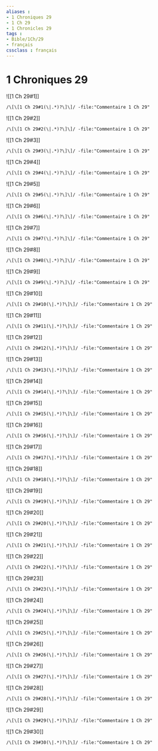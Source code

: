 ```yaml
---
aliases : 
- 1 Chroniques 29
- 1 Ch 29
- 1 Chronicles 29
tags : 
- Bible/1Ch/29
- français
cssclass : français
---
```


# 1 Chroniques 29

![[1 Ch 29#1]]

```query
/\[\[1 Ch 29#1(\|.*)?\]\]/ -file:"Commentaire 1 Ch 29"
```

![[1 Ch 29#2]]

```query
/\[\[1 Ch 29#2(\|.*)?\]\]/ -file:"Commentaire 1 Ch 29"
```

![[1 Ch 29#3]]

```query
/\[\[1 Ch 29#3(\|.*)?\]\]/ -file:"Commentaire 1 Ch 29"
```

![[1 Ch 29#4]]

```query
/\[\[1 Ch 29#4(\|.*)?\]\]/ -file:"Commentaire 1 Ch 29"
```

![[1 Ch 29#5]]

```query
/\[\[1 Ch 29#5(\|.*)?\]\]/ -file:"Commentaire 1 Ch 29"
```

![[1 Ch 29#6]]

```query
/\[\[1 Ch 29#6(\|.*)?\]\]/ -file:"Commentaire 1 Ch 29"
```

![[1 Ch 29#7]]

```query
/\[\[1 Ch 29#7(\|.*)?\]\]/ -file:"Commentaire 1 Ch 29"
```

![[1 Ch 29#8]]

```query
/\[\[1 Ch 29#8(\|.*)?\]\]/ -file:"Commentaire 1 Ch 29"
```

![[1 Ch 29#9]]

```query
/\[\[1 Ch 29#9(\|.*)?\]\]/ -file:"Commentaire 1 Ch 29"
```

![[1 Ch 29#10]]

```query
/\[\[1 Ch 29#10(\|.*)?\]\]/ -file:"Commentaire 1 Ch 29"
```

![[1 Ch 29#11]]

```query
/\[\[1 Ch 29#11(\|.*)?\]\]/ -file:"Commentaire 1 Ch 29"
```

![[1 Ch 29#12]]

```query
/\[\[1 Ch 29#12(\|.*)?\]\]/ -file:"Commentaire 1 Ch 29"
```

![[1 Ch 29#13]]

```query
/\[\[1 Ch 29#13(\|.*)?\]\]/ -file:"Commentaire 1 Ch 29"
```

![[1 Ch 29#14]]

```query
/\[\[1 Ch 29#14(\|.*)?\]\]/ -file:"Commentaire 1 Ch 29"
```

![[1 Ch 29#15]]

```query
/\[\[1 Ch 29#15(\|.*)?\]\]/ -file:"Commentaire 1 Ch 29"
```

![[1 Ch 29#16]]

```query
/\[\[1 Ch 29#16(\|.*)?\]\]/ -file:"Commentaire 1 Ch 29"
```

![[1 Ch 29#17]]

```query
/\[\[1 Ch 29#17(\|.*)?\]\]/ -file:"Commentaire 1 Ch 29"
```

![[1 Ch 29#18]]

```query
/\[\[1 Ch 29#18(\|.*)?\]\]/ -file:"Commentaire 1 Ch 29"
```

![[1 Ch 29#19]]

```query
/\[\[1 Ch 29#19(\|.*)?\]\]/ -file:"Commentaire 1 Ch 29"
```

![[1 Ch 29#20]]

```query
/\[\[1 Ch 29#20(\|.*)?\]\]/ -file:"Commentaire 1 Ch 29"
```

![[1 Ch 29#21]]

```query
/\[\[1 Ch 29#21(\|.*)?\]\]/ -file:"Commentaire 1 Ch 29"
```

![[1 Ch 29#22]]

```query
/\[\[1 Ch 29#22(\|.*)?\]\]/ -file:"Commentaire 1 Ch 29"
```

![[1 Ch 29#23]]

```query
/\[\[1 Ch 29#23(\|.*)?\]\]/ -file:"Commentaire 1 Ch 29"
```

![[1 Ch 29#24]]

```query
/\[\[1 Ch 29#24(\|.*)?\]\]/ -file:"Commentaire 1 Ch 29"
```

![[1 Ch 29#25]]

```query
/\[\[1 Ch 29#25(\|.*)?\]\]/ -file:"Commentaire 1 Ch 29"
```

![[1 Ch 29#26]]

```query
/\[\[1 Ch 29#26(\|.*)?\]\]/ -file:"Commentaire 1 Ch 29"
```

![[1 Ch 29#27]]

```query
/\[\[1 Ch 29#27(\|.*)?\]\]/ -file:"Commentaire 1 Ch 29"
```

![[1 Ch 29#28]]

```query
/\[\[1 Ch 29#28(\|.*)?\]\]/ -file:"Commentaire 1 Ch 29"
```

![[1 Ch 29#29]]

```query
/\[\[1 Ch 29#29(\|.*)?\]\]/ -file:"Commentaire 1 Ch 29"
```

![[1 Ch 29#30]]

```query
/\[\[1 Ch 29#30(\|.*)?\]\]/ -file:"Commentaire 1 Ch 29"
```

